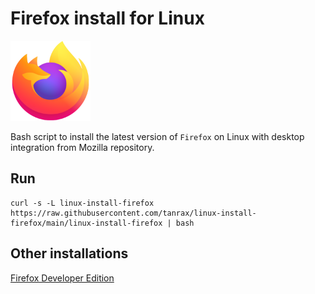 # Firefox install for Linux

![Firefox](firefox.png)

Bash script to install the latest version of `Firefox` on Linux with desktop integration from Mozilla repository.

## Run

``` shell
curl -s -L linux-install-firefox https://raw.githubusercontent.com/tanrax/linux-install-firefox/main/linux-install-firefox | bash
```

## Other installations

[Firefox Developer Edition](https://github.com/tanrax/linux-install-firefox-developer-edition)
